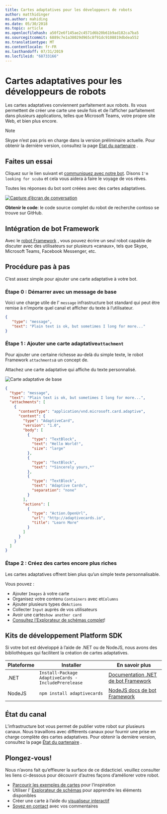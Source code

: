```yaml
---
title: Cartes adaptatives pour les développeurs de robots
author: matthidinger
ms.author: mahiding
ms.date: 05/30/2018
ms.topic: article
ms.openlocfilehash: a50f2e6f145ae2c4571d6b20b61b9ad182ca7ba5
ms.sourcegitcommit: 6889c7e1a38029d965c8f91dc9108819dbdea552
ms.translationtype: MT
ms.contentlocale: fr-FR
ms.lasthandoff: 07/31/2019
ms.locfileid: "68733166"
---
```

# <a name="adaptive-cards-for-bot-developers"></a>Cartes adaptatives pour les développeurs de robots

Les cartes adaptatives conviennent parfaitement aux robots. Ils vous permettent de créer une carte une seule fois et de l’afficher parfaitement dans plusieurs applications, telles que Microsoft Teams, votre propre site Web, et bien plus encore.

> [!NOTE]
> Skype n’est pas pris en charge dans la version préliminaire actuelle. Pour obtenir la dernière version, consultez la page [État du partenaire](../resources/partners.md) .

## <a name="try-it-out"></a>Faites un essai

Cliquez sur le lien suivant et [communiquez avec notre bot](http://contososcubademo.azurewebsites.net/). Disons `I'm looking for scuba` et cela vous aidera à faire le voyage de vos rêves.  

Toutes les réponses du bot sont créées avec des cartes adaptatives.

[![Capture d’écran de conversation](media/bots/scuba-chat.png)](http://contososcubademo.azurewebsites.net/)

**Obtenir le code**: le code [](https://github.com/matthidinger/ContosoScubaBot
) source complet du robot de recherche contoso se trouve sur GitHub.


## <a name="bot-framework-integration"></a>Intégration de bot Framework

Avec le [robot Framework](https://dev.botframework.com/) , vous pouvez écrire un seul robot capable de discuter avec des utilisateurs sur plusieurs «canaux», tels que Skype, Microsoft Teams, Facebook Messenger, etc.

## <a name="walkthrough"></a>Procédure pas à pas

C’est assez simple pour ajouter une carte adaptative à votre bot.

### <a name="step-0-start-with-a-basic-message"></a>Étape 0 : Démarrer avec un message de base

Voici une charge utile de l' `message` infrastructure bot standard qui peut être remise à n’importe quel canal et afficher du texte à l’utilisateur.

```json
{
   "type": "message",
   "text": "Plain text is ok, but sometimes I long for more..."
}
```

### <a name="step-1-add-an-adaptive-card-attachment"></a>Étape 1 : Ajouter une carte adaptative`attachment`

Pour ajouter une certaine richesse au-delà du simple texte, le robot Framework `attachments`a un concept de. 

Attachez une carte adaptative qui affiche du texte personnalisé.

![Carte adaptative de base](media/bots/hello-adaptivecards.png)

```json
{
  "type": "message",
  "text": "Plain text is ok, but sometimes I long for more...",
  "attachments": [
    {
      "contentType": "application/vnd.microsoft.card.adaptive",
      "content": {
        "type": "AdaptiveCard",
        "version": "1.0",
        "body": [
          {
            "type": "TextBlock",
            "text": "Hello World!",
            "size": "large"
          },
          {
            "type": "TextBlock",
            "text": "*Sincerely yours,*"
          },
          {
            "type": "TextBlock",
            "text": "Adaptive Cards",
            "separation": "none"
          }
        ],
        "actions": [
          {
            "type": "Action.OpenUrl",
            "url": "http://adaptivecards.io",
            "title": "Learn More"
          }
        ]
      }
    }
  ]
}
```

### <a name="step-2-build-even-richer-cards"></a>Étape 2 : Créez des cartes encore plus riches 

Les cartes adaptatives offrent bien plus qu’un simple texte personnalisable. 

Vous pouvez : 

* Ajouter `Images` à votre carte
* Organisez votre contenu `Containers` avec et`Columns`
* Ajouter plusieurs types de`Actions`
* Collecter `Input` auprès de vos utilisateurs
* Avoir une carte`show another card`
* [Consultez l’Explorateur de schémas complet](http://adaptivecards.io/explorer/)! 

## <a name="platform-sdks"></a>Kits de développement Platform SDK

Si votre bot est développé à l’aide de .NET ou de NodeJS, nous avons des bibliothèques qui facilitent la création de cartes adaptatives.

Plateforme|Installer|En savoir plus
--------|-------|----------
.NET | `Install-Package AdaptiveCards -IncludePrerelease` | [Documentation .NET de bot Framework](https://docs.microsoft.com/en-us/bot-framework/dotnet/bot-builder-dotnet-add-rich-card-attachments)
NodeJS | `npm install adaptivecards` | [NodeJS docs de bot Framework](https://docs.microsoft.com/en-us/bot-framework/nodejs/bot-builder-nodejs-send-rich-cards)


## <a name="channel-status"></a>État du canal

L’infrastructure bot vous permet de publier votre robot sur plusieurs canaux. Nous travaillons avec différents canaux pour fournir une prise en charge complète des cartes adaptatives. Pour obtenir la dernière version, consultez la page [État du partenaire](../resources/partners.md) .


## <a name="dive-in"></a>Plongez-vous!

Nous n’avons fait qu’effleurer la surface de ce didacticiel. veuillez consulter les liens ci-dessous pour découvrir d’autres façons d’améliorer votre robot.

* [Parcourir les exemples de cartes](http://adaptivecards.io/samples/) pour l’inspiration
* Utiliser l' [Explorateur de schémas](http://adaptivecards.io/explorer) pour apprendre les éléments disponibles
* Créer une carte à l’aide du [visualiseur interactif](http://adaptivecards.io/visualizer/index.html?hostApp=Skype)
* [Soyez en contact](http://adaptivecards.io/connect) avec vos commentaires
